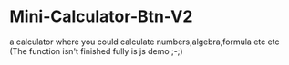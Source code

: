# Mini-Calculator-Btn-V2
a calculator where you could calculate numbers,algebra,formula etc etc (The function isn't finished fully is js demo ;-;)
